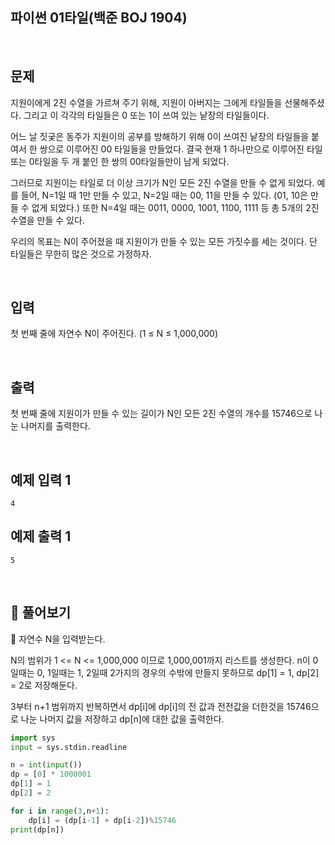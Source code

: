## 파이썬 01타일(백준 BOJ 1904)

<br>

## 문제

지원이에게 2진 수열을 가르쳐 주기 위해, 지원이 아버지는 그에게 타일들을 선물해주셨다. 그리고 이 각각의 타일들은 0 또는 1이 쓰여 있는 낱장의 타일들이다.

어느 날 짓궂은 동주가 지원이의 공부를 방해하기 위해 0이 쓰여진 낱장의 타일들을 붙여서 한 쌍으로 이루어진 00 타일들을 만들었다. 결국 현재 1 하나만으로 이루어진 타일 또는 0타일을 두 개 붙인 한 쌍의 00타일들만이 남게 되었다.

그러므로 지원이는 타일로 더 이상 크기가 N인 모든 2진 수열을 만들 수 없게 되었다. 예를 들어, N=1일 때 1만 만들 수 있고, N=2일 때는 00, 11을 만들 수 있다. (01, 10은 만들 수 없게 되었다.) 또한 N=4일 때는 0011, 0000, 1001, 1100, 1111 등 총 5개의 2진 수열을 만들 수 있다.

우리의 목표는 N이 주어졌을 때 지원이가 만들 수 있는 모든 가짓수를 세는 것이다. 단 타일들은 무한히 많은 것으로 가정하자.

<br>

## 입력

첫 번째 줄에 자연수 N이 주어진다. (1 ≤ N ≤ 1,000,000)

<br>

## 출력

첫 번째 줄에 지원이가 만들 수 있는 길이가 N인 모든 2진 수열의 개수를 15746으로 나눈 나머지를 출력한다.

<br>

## 예제 입력 1 

```
4
```

## 예제 출력 1 

```
5
```

<br>

## 📝 풀어보기

📌 자연수 N을 입력받는다.

N의 범위가 1 <= N <= 1,000,000 이므로 1,000,001까지 리스트를 생성한다. n이 0일때는 0, 1일때는 1, 2일때 2가지의 경우의 수밖에 만들지 못하므로 dp[1] = 1, dp[2] = 2로 저장해둔다.

3부터 n+1 범위까지 반복하면서 dp[i]에 dp[i]의 전 값과 전전값을 더한것을 15746으로 나눈 나머지 값을 저장하고 dp[n]에 대한 값을 출력한다.

``` python
import sys
input = sys.stdin.readline

n = int(input())
dp = [0] * 1000001
dp[1] = 1
dp[2] = 2

for i in range(3,n+1):
    dp[i] = (dp[i-1] + dp[i-2])%15746
print(dp[n])
```

